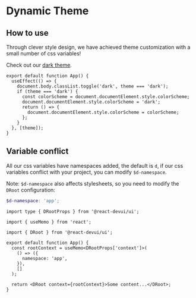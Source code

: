 # Dynamic Theme

## How to use

Through clever style design, we have achieved theme customization with a small number of css variables!

Check out our [dark theme](https://github.com/DevCloudFE/react-devui/blob/main/packages/ui/src/styles/theme-dark.scss).

```tsx
export default function App() {
  useEffect(() => {
    document.body.classList.toggle('dark', theme === 'dark');
    if (theme === 'dark') {
      const colorScheme = document.documentElement.style.colorScheme;
      document.documentElement.style.colorScheme = 'dark';
      return () => {
        document.documentElement.style.colorScheme = colorScheme;
      };
    }
  }, [theme]);
}
```

## Variable conflict

All our css variables have namespaces added, the default is `d`, if our css variables conflict with your project, you can modify `$d-namespace`.

Note: `$d-namespace` also affects stylesheets, so you need to modify the `DRoot` configuration:

```scss
$d-namespace: 'app';
```

```tsx
import type { DRootProps } from '@react-devui/ui';

import { useMemo } from 'react';

import { DRoot } from '@react-devui/ui';

export default function App() {
  const rootContext = useMemo<DRootProps['context']>(
    () => ({
      namespace: 'app',
    }),
    []
  );

  return <DRoot context={rootContext}>Some content...</DRoot>;
}
```
